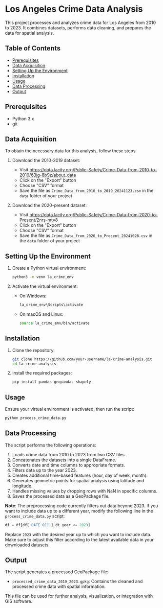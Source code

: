 # Los Angeles Crime Data Analysis

This project processes and analyzes crime data for Los Angeles from 2010 to 2023. It combines datasets, performs data cleaning, and prepares the data for spatial analysis.

## Table of Contents

- [Prerequisites](#prerequisites)
- [Data Acquisition](#data-acquisition)
- [Setting Up the Environment](#setting-up-the-environment)
- [Installation](#installation)
- [Usage](#usage)
- [Data Processing](#data-processing)
- [Output](#output)

## Prerequisites

- Python 3.x
- git

## Data Acquisition

To obtain the necessary data for this analysis, follow these steps:

1. Download the 2010-2019 dataset:
   - Visit https://data.lacity.org/Public-Safety/Crime-Data-from-2010-to-2019/63jg-8b9z/about_data
   - Click on the "Export" button
   - Choose "CSV" format
   - Save the file as `Crime_Data_from_2010_to_2019_20241123.csv` in the `data` folder of your project

2. Download the 2020-present dataset:
   - Visit https://data.lacity.org/Public-Safety/Crime-Data-from-2020-to-Present/2nrs-mtv8
   - Click on the "Export" button
   - Choose "CSV" format
   - Save the file as `Crime_Data_from_2020_to_Present_20241028.csv` in the `data` folder of your project

## Setting Up the Environment

1. Create a Python virtual environment:
   ```bash
   python3 -m venv la_crime_env
   ```

2. Activate the virtual environment:
   - On Windows:
     ```bash
     la_crime_env\Scripts\activate
     ```
   - On macOS and Linux:
     ```bash
     source la_crime_env/bin/activate
     ```

## Installation

1. Clone the repository:
   ```bash
   git clone https://github.com/your-username/la-crime-analysis.git
   cd la-crime-analysis
   ```

2. Install the required packages:
   ```bash
   pip install pandas geopandas shapely
   ```

## Usage

Ensure your virtual environment is activated, then run the script:

```bash
python process_crime_data.py
```

## Data Processing

The script performs the following operations:

1. Loads crime data from 2010 to 2023 from two CSV files.
2. Concatenates the datasets into a single DataFrame.
3. Converts date and time columns to appropriate formats.
4. Filters data up to the year 2023.
5. Creates additional time-based features (hour, day of week, month).
6. Generates geometric points for spatial analysis using latitude and longitude.
7. Handles missing values by dropping rows with NaN in specific columns.
8. Saves the processed data as a GeoPackage file.

**Note**: The preprocessing code currently filters out data beyond 2023. If you want to include data up to a different year, modify the following line in the `process_crime_data.py` script:

```python
df = df[df['DATE OCC'].dt.year <= 2023]
```

Replace `2023` with the desired year up to which you want to include data. Make sure to adjust this filter according to the latest available data in your downloaded datasets.

## Output

The script generates a processed GeoPackage file:

- `processed_crime_data_2010_2023.gpkg`: Contains the cleaned and processed crime data with spatial information.

This file can be used for further analysis, visualization, or integration with GIS software.